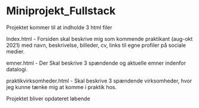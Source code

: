 # Miniprojekt_Fullstack

Projektet kommer til at indholde 3 html filer 

Index.html - Forsiden skal beskrive mig som kommende praktikant (aug-okt 2021) med navn, beskrivelse, billeder, cv, links til egne profiler på sociale medier.

emner.html -  Der Skal beskrive 3 spændende og aktuelle emner indenfor datalogi. 

praktikvirksomheder.html - Skal beskrive 3 spændende virksomheder, hvor jeg kunne tænke mig at komme i praktik hos.  


Projektet bliver opdateret løbende
